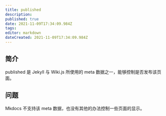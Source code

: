 ```yaml
---
title: published
description: 
published: true
date: 2021-11-09T17:34:09.984Z
tags:
editor: markdown
dateCreated: 2021-11-09T17:34:09.984Z
---
```


## 简介

published 是 Jekyll 与 Wiki.js 所使用的 meta 数据之一，能够控制是否发布该页面。

## 问题

Mkdocs 不支持该 meta 数据，也没有其他的办法控制一些页面的显示。
